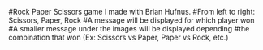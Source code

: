 #Rock Paper Scissors game I made with Brian Hufnus.
#From left to right: Scissors, Paper, Rock
#A message will be displayed for which player won
#A smaller message under the images will be displayed depending
#the combination that won (Ex: Scissors vs Paper, Paper vs Rock, etc.)
